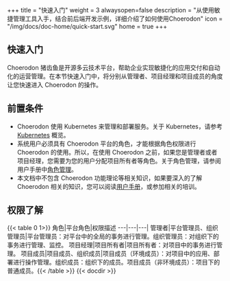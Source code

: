 ﻿+++
title = "快速入门"
weight = 3
alwaysopen=false
description = "从使用敏捷管理工具入手，结合前后端开发示例，详细介绍了如何使用Choerodon"
icon = "/img/docs/doc-home/quick-start.svg"
home = true
+++

## 快速入门

Choerodon 猪齿鱼是开源多云技术平台，帮助企业实现敏捷化的应用交付和自动化的运营管理。在本节快速入门中，将分别从管理者、项目经理和项目成员的角度让您快速进入 Choerodon 的操作。

## 前置条件

- Choerodon 使用 Kubernetes 来管理和部署服务。关于 Kubernetes，请参考 [Kubernetes](https://kubernetes.io/docs/concepts/overview/what-is-kubernetes/) 概览。
- 系统用户必须具有 Choerodon 平台的角色，才能根据角色权限进行 Choerodon 的使用。所以，在使用 Choerodon 之前，如果您是管理者或者项目经理，您需要为您的用户分配项目所有者等角色。关于角色管理，请参阅用户手册中[角色管理](../user-guide/system-configuration/platform/role/)。
- 本文档中不包含 Choerodon 功能理论等相关知识，如果要深入的了解 Choerodon 相关的知识，您可以阅读[用户手册](../user-guide/)，或参加相关的培训。

## 权限了解

{{< table  0 1>}}
角色|平台角色|权限描述
---|---|---|
管理者|平台管理员、组织管理员|平台管理员：对平台中的全局的事务进行管理。组织管理员：对组织下的事务进行管理、监控。
项目经理|项目所有者|项目所有者：对项目中的事务进行管理。
项目成员|项目成员、组织成员|项目成员（环境成员）：对项目中的应用、部署进行操作管理。组织成员：组织下的成员。项目成员（非环境成员）：项目下的普通成员。{{< /table >}}
{{< docdir >}}
